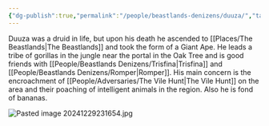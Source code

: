 ```yaml
---
{"dg-publish":true,"permalink":"/people/beastlands-denizens/duuza/","tags":["Character","Beastlands"]}
---
```


Duuza was a druid in life, but upon his death he ascended to [[Places/The Beastlands\|The Beastlands]] and took the form of a Giant Ape.  He leads a tribe of gorillas in the jungle near the portal in the Oak Tree and is good friends with [[People/Beastlands Denizens/Trisfina\|Trisfina]] and [[People/Beastlands Denizens/Romper\|Romper]].  His main concern is the encroachment of [[People/Adversaries/The Vile Hunt\|The Vile Hunt]] on the area and their poaching of intelligent animals in the region.  Also he is fond of bananas.  

![Pasted image 20241229231654.jpg](/img/user/Z_Attachments/Pasted%20image%2020241229231654.jpg)